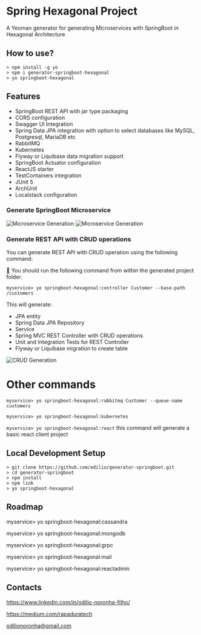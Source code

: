 # Spring Hexagonal Project
A Yeoman generator for generating Microservices with SpringBoot in Hexagonal Architecture

## How to use?

```
> npm install -g yo
> npm i generator-springboot-hexagonal
> yo springboot-hexagonal
```

## Features

* SpringBoot REST API with jar type packaging
* CORS configuration
* Swagger UI Integration
* Spring Data JPA integration with option to select databases like MySQL, Postgresql, MariaDB etc
* RabbitMQ
* Kubernetes
* Flyway or Liquibase data migration support
* SpringBoot Actuator configuration
* ReactJS starter
* TestContainers integration
* JUnit 5 
* ArchUnit
* Localstack configuration

### Generate SpringBoot Microservice

![Microservice Generation](docs/server-generation-1.png)
![Microservice Generation](docs/server-generation-2.png)

### Generate REST API with CRUD operations
You can generate REST API with CRUD operation using the following command:

:high_brightness: You should run the following command from within the generated project folder. 

`myservice> yo springboot-hexagonal:controller Customer --base-path /customers`

This will generate:
* JPA entity
* Spring Data JPA Repository
* Service
* Spring MVC REST Controller with CRUD operations
* Unit and Integration Tests for REST Controller
* Flyway or Liquibase migration to create table

![CRUD Generation](docs/crud-generation.png)

# Other commands

`myservice> yo springboot-hexagonal:rabbitmq Customer --queue-name customers`

`myservice> yo springboot-hexagonal:kubernetes`

`myservice> yo springboot-hexagonal:react` 
this command will generate a basic react client project 

## Local Development Setup

```
> git clone https://github.com/odilio/generator-springboot.git
> cd generator-springboot
> npm install 
> npm link
> yo springboot-hexagonal
```

## Roadmap

myservice> yo springboot-hexagonal:cassandra

myservice> yo springboot-hexagonal:mongodb

myservice> yo springboot-hexagonal:grpc

myservice> yo springboot-hexagonal:mail

myservice> yo springboot-hexagonal:reactadmin

## Contacts

https://www.linkedin.com/in/odilio-noronha-filho/

https://medium.com/rapaduratech

odilionoronha@gmail.com
